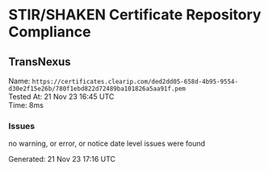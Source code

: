 # STIR/SHAKEN Certificate Repository Compliance

## TransNexus

Name: `https://certificates.clearip.com/ded2dd05-658d-4b95-9554-d30e2f15e26b/780f1ebd822d72489ba101826a5aa91f.pem`\
Tested At: 21 Nov 23 16:45 UTC\
Time: 8ms

### Issues

no warning, or error, or notice date level issues were found

Generated: 21 Nov 23 17:16 UTC